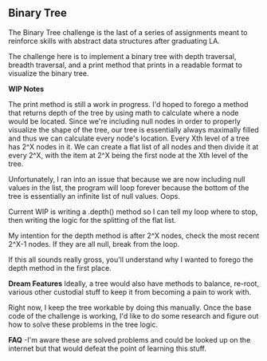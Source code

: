 <h2>Binary Tree</h2>

The Binary Tree challenge is the last of a series of assignments meant to reinforce skills with abstract data structures after graduating LA.

The challenge here is to implement a binary tree with depth traversal, breadth traversal, and a print method that prints in a readable format to visualize the binary tree.

**WIP Notes**

The print method is still a work in progress. I'd hoped to forego a method that returns depth of the tree by using math to calculate where a node would be located. Since we're including null nodes in order to properly visualize the shape of the tree, our tree is essentially always maximally filled and thus we can calculate every node's location. Every Xth level of a tree has 2^X nodes in it. We can create a flat list of all nodes and then divide it at every 2^X, with the item at 2^X being the first node at the Xth level of the tree.

Unfortunately, I ran into an issue that because we are now including null values in the list, the program will loop forever because the bottom of the tree is essentially an infinite list of null values. Oops.

Current WIP is writing a .depth() method so I can tell my loop where to stop, then writing the logic for the splitting of the flat list.

My intention for the depth method is after 2^X nodes, check the most recent 2^X-1 nodes. If they are all null, break from the loop.

If this all sounds really gross, you'll understand why I wanted to forego the depth method in the first place.

**Dream Features**
Ideally, a tree would also have methods to balance, re-root, various other custodial stuff to keep it from becoming a pain to work with.

Right now, I keep the tree workable by doing this manually. Once the base code of the challenge is working, I'd like to do some research and figure out how to solve these problems in the tree logic.

**FAQ**
-I'm aware these are solved problems and could be looked up on the internet but that would defeat the point of learning this stuff.
